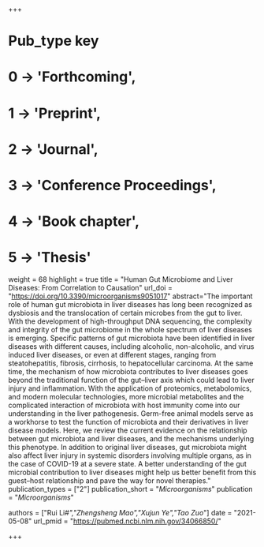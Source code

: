 +++
# Pub_type key
# 0 -> 'Forthcoming',
# 1 -> 'Preprint',
# 2 -> 'Journal',
# 3 -> 'Conference Proceedings',
# 4 -> 'Book chapter',
# 5 -> 'Thesis'

weight = 68
highlight = true
title = "Human Gut Microbiome and Liver Diseases: From Correlation to Causation"
url_doi = "https://doi.org/10.3390/microorganisms9051017"
abstract="The important role of human gut microbiota in liver diseases has long been recognized as dysbiosis and the translocation of certain microbes from the gut to liver. With the development of high-throughput DNA sequencing, the complexity and integrity of the gut microbiome in the whole spectrum of liver diseases is emerging. Specific patterns of gut microbiota have been identified in liver diseases with different causes, including alcoholic, non-alcoholic, and virus induced liver diseases, or even at different stages, ranging from steatohepatitis, fibrosis, cirrhosis, to hepatocellular carcinoma. At the same time, the mechanism of how microbiota contributes to liver diseases goes beyond the traditional function of the gut–liver axis which could lead to liver injury and inflammation. With the application of proteomics, metabolomics, and modern molecular technologies, more microbial metabolites and the complicated interaction of microbiota with host immunity come into our understanding in the liver pathogenesis. Germ-free animal models serve as a workhorse to test the function of microbiota and their derivatives in liver disease models. Here, we review the current evidence on the relationship between gut microbiota and liver diseases, and the mechanisms underlying this phenotype. In addition to original liver diseases, gut microbiota might also affect liver injury in systemic disorders involving multiple organs, as in the case of COVID-19 at a severe state. A better understanding of the gut microbial contribution to liver diseases might help us better benefit from this guest–host relationship and pave the way for novel therapies."
publication_types = ["2"]
publication_short = "*Microorganisms*"
publication = "*Microorganisms*"

authors = ["Rui Li#*","Zhengsheng Mao","Xujun Ye","Tao Zuo*"]
date = "2021-05-08"
url_pmid = "https://pubmed.ncbi.nlm.nih.gov/34066850/"

+++
